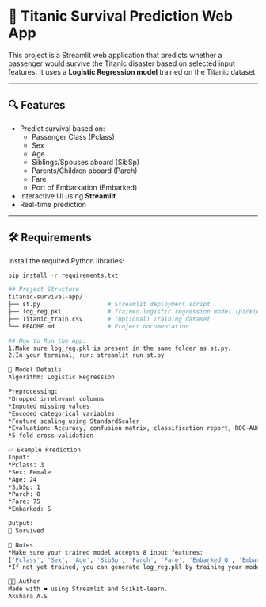# 🚢 Titanic Survival Prediction Web App

This project is a Streamlit web application that predicts whether a passenger would survive the Titanic disaster based on selected input features. It uses a **Logistic Regression model** trained on the Titanic dataset.

---

## 🔍 Features

- Predict survival based on:
  - Passenger Class (Pclass)
  - Sex
  - Age
  - Siblings/Spouses aboard (SibSp)
  - Parents/Children aboard (Parch)
  - Fare
  - Port of Embarkation (Embarked)
- Interactive UI using **Streamlit**
- Real-time prediction

---

## 🛠 Requirements

Install the required Python libraries:

```bash
pip install -r requirements.txt

## Project Structure
titanic-survival-app/
├── st.py                   # Streamlit deployment script
├── log_reg.pkl             # Trained logistic regression model (pickled)
├── Titanic_train.csv       # (Optional) Training dataset
└── README.md               # Project documentation

## How to Run the App:
1.Make sure log_reg.pkl is present in the same folder as st.py.
2.In your terminal, run: streamlit run st.py

🧠 Model Details
Algorithm: Logistic Regression

Preprocessing:
*Dropped irrelevant columns
*Imputed missing values
*Encoded categorical variables
*Feature scaling using StandardScaler
*Evaluation: Accuracy, confusion matrix, classification report, ROC-AUC
*5-fold cross-validation

✅ Example Prediction
Input:
*Pclass: 3
*Sex: Female
*Age: 24
*SibSp: 1
*Parch: 0
*Fare: 75
*Embarked: S

Output:
🎉 Survived

📌 Notes
*Make sure your trained model accepts 8 input features:
['Pclass', 'Sex', 'Age', 'SibSp', 'Parch', 'Fare', 'Embarked_Q', 'Embarked_S']
*If not yet trained, you can generate log_reg.pkl by training your model in Jupyter Notebook and saving it with pickle.

🧑‍💻 Author
Made with ❤️ using Streamlit and Scikit-learn.
Akshara A.S
